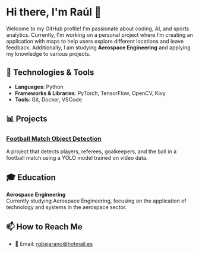 # Hi there, I'm Raúl 👋

Welcome to my GitHub profile! I'm passionate about coding, AI, and sports analytics. Currently, I'm working on a personal project where I’m creating an application with maps to help users explore different locations and leave feedback. Additionally, I am studying **Aerospace Engineering** and applying my knowledge to various projects.

## 🔧 Technologies & Tools

- **Languages**: Python
- **Frameworks & Libraries**: PyTorch, TensorFlow, OpenCV, Kivy
- **Tools**: Git, Docker, VSCode

## 📊 Projects

### [Football Match Object Detection](https://github.com/your-username/football-match-object-detection)
A project that detects players, referees, goalkeepers, and the ball in a football match using a YOLO model trained on video data.

## 🎓 Education

**Aerospace Engineering**  
Currently studying Aerospace Engineering, focusing on the application of technology and systems in the aerospace sector.

## 📫 How to Reach Me

- 📧 Email: rgbejarano@hotmail.es
